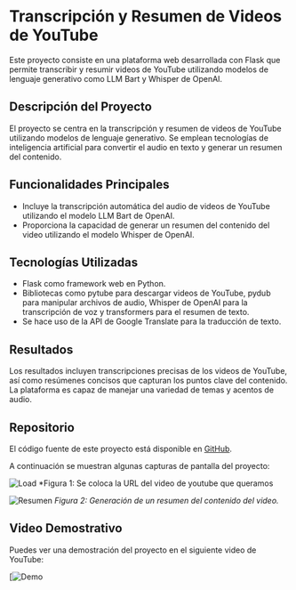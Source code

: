 # Transcripción y Resumen de Videos de YouTube

Este proyecto consiste en una plataforma web desarrollada con Flask que permite transcribir y resumir videos de YouTube utilizando modelos de lenguaje generativo como LLM Bart y Whisper de OpenAI.

## Descripción del Proyecto

El proyecto se centra en la transcripción y resumen de videos de YouTube utilizando modelos de lenguaje generativo. Se emplean tecnologías de inteligencia artificial para convertir el audio en texto y generar un resumen del contenido.

## Funcionalidades Principales

- Incluye la transcripción automática del audio de videos de YouTube utilizando el modelo LLM Bart de OpenAI.
- Proporciona la capacidad de generar un resumen del contenido del video utilizando el modelo Whisper de OpenAI.

## Tecnologías Utilizadas

- Flask como framework web en Python.
- Bibliotecas como pytube para descargar videos de YouTube, pydub para manipular archivos de audio, Whisper de OpenAI para la transcripción de voz y transformers para el resumen de texto.
- Se hace uso de la API de Google Translate para la traducción de texto.

## Resultados

Los resultados incluyen transcripciones precisas de los videos de YouTube, así como resúmenes concisos que capturan los puntos clave del contenido. La plataforma es capaz de manejar una variedad de temas y acentos de audio.

## Repositorio

El código fuente de este proyecto está disponible en [GitHub](https://github.com/mariano4659/Projects/tree/main/Youtube%20video%20transcribe%20and%20summarize).


A continuación se muestran algunas capturas de pantalla del proyecto:

![Load](https://raw.githubusercontent.com/mariano4659/Projects/main/Youtube%20video%20transcribe%20and%20summarize/Captura%20de%20pantalla%202024-03-31%20122818.png)
*Figura 1: Se coloca la URL del video de youtube que queramos

![Resumen](https://raw.githubusercontent.com/mariano4659/Projects/main/Youtube%20video%20transcribe%20and%20summarize/Captura%20de%20pantalla%202024-03-31%20134133.png)
*Figura 2: Generación de un resumen del contenido del video.*



## Video Demostrativo

Puedes ver una demostración del proyecto en el siguiente video de YouTube:

[![Demo]([https://www.youtube.com/watch?v=TU_ID_DEL_VIDEO](https://www.youtube.com/watch?v=N0NM6tzVgp8&source_ve_path=MjM4NTE&feature=emb_title))
